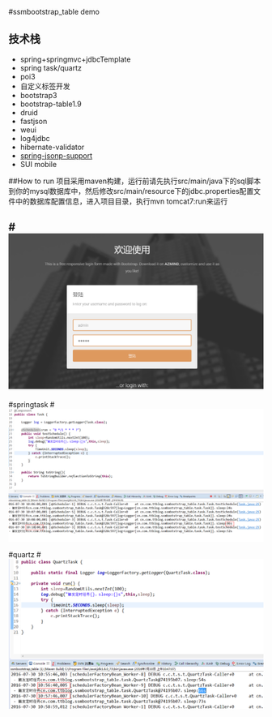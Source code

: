 #ssmbootstrap_table demo
## 技术栈
* spring+springmvc+jdbcTemplate
* spring task/quartz
* poi3
* 自定义标签开发
* bootstrap3
* bootstrap-table1.9
* druid
* fastjson
* weui
* log4jdbc
* hibernate-validator
* [spring-jsonp-support](https://github.com/bhagyas/spring-jsonp-support)
* SUI mobile

##How to run
项目采用maven构建，运行前请先执行src/main/java下的sql脚本到你的mysql数据库中，然后修改src/main/resource下的jdbc.properties配置文件中的数据库配置信息，进入项目目录，执行mvn tomcat7:run来运行

#![](src/main/webapp/image/sys1.png)
---

#springtask
#![springtask](src/main/webapp/image/springtask.png)

#quartz
#![quartz](src/main/webapp/image/quartzdemo.png)
